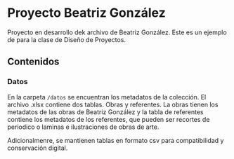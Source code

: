 # Proyecto Beatriz González

Proyecto en desarrollo dek archivo de Beatriz González. Este es un ejemplo de para la clase de Diseño de Proyectos.

## Contenidos

### Datos
En la carpeta ```/datos``` se encuentran los metadatos de la colección. El archivo .xlsx contiene dos tablas. Obras y referentes. La obras tienen los metadatos de las obras de Beatriz González y la tabla de referentes contiene los metadatos de los referentes, que pueden ser recortes de periodico o laminas e ilustraciones de obras de arte.

Adicionalmenre, se mantienen tablas en formato csv para compatibilidad y conservación digital.